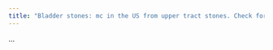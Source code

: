 ```yaml
---
title: "Bladder stones: mc in the US from upper tract stones. Check for thinner bladder wall indicating neurogenic bladder. Wont be seen if contrast in bladder"
---
```

...

